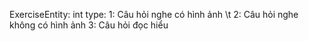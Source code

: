 ExerciseEntity: 
  int type:      1: Câu hỏi nghe có hình ảnh \t     2: Câu hỏi nghe không có hình ảnh
 3: Câu hỏi đọc hiểu
